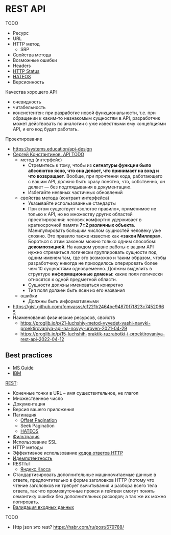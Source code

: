 # REST API

TODO
- Ресурс
- URL
- HTTP метод
  - SRP 
- Свойства метода
- Возможные ошибки
- Headers
- [HTTP Status](api-http-status.md)
- [HATEOS](https://docs.microsoft.com/ru-ru/azure/architecture/best-practices/api-design#use-hateoas-to-enable-navigation-to-related-resources)
- Версионность

Качества хорошего API
- очевидность
- читабельность 
- консистентен: при разработке новой функциональности, т.е. при обращении к каким-то незнакомым сущностям в API, разработчик может действовать по аналогии с уже известными ему концепциями API, и его код будет работать.

Проектирование
- https://systems.education/api-design
- [Сергей Константинов. API TODO](https://twirl.github.io/The-API-Book/API.ru.html)
  - метод (интерфейс)
    - Стремитесь к тому, чтобы из **сигнатуры функции было абсолютно ясно, что она делает, что принимает на вход и что возвращает**. Вообще, при прочтении кода, работающего с вашим API, должно быть сразу понятно, что, собственно, он делает — без подглядывания в документацию.
    - Избегайте неявных частичных обновлений
  - свойства  метода (контракт интерфейса)
    - Указывайте использованные стандарты
    - При этом существует «золотое правило», применимое не только к API, но ко множеству других областей проектирования: человек комфортно удерживает в краткосрочной памяти **7±2 различных объекта**. Манипулировать большим числом сущностей человеку уже сложно. Это правило также известно как **«закон Миллера»**. Бороться с этим законом можно только одним способом: **декомпозицией**. На каждом уровне работы с вашим API нужно стремиться логически группировать сущности под одним именем там, где это возможно и таким образом, чтобы разработчику никогда не приходилось оперировать более чем 10 сущностями одновременно. Должны выделить в структуре **информационные домены**: какие поля логически относятся к одной предметной области.
    - Сущности должны именоваться конкретно
    - Тип поля должен быть ясен из его названия
  - ошибки
    - Должны быть информативными
- https://gist.github.com/fomvasss/c1221b2464be94870f7f823c74520665
- Наименования физические ресурсов, свойств
  - https://proglib.io/p/21-luchshiy-metod-vyvedet-vashi-navyki-proektirovaniya-api-na-novyy-uroven-2021-04-29
  - https://proglib.io/p/15-luchshih-praktik-razrabotki-i-proektirovaniya-rest-api-2022-04-12

## Best practices

- [MS Guide](https://github.com/Microsoft/api-guidelines/blob/master/Guidelines.md)
- [IBM](https://www.ibm.com/docs/ru/zos-connect/zosconnect/3.0?topic=apis-designing-restful)

[REST](https://habr.com/ru/post/351890/):

- Конечные точки в URL – имя существительное, не глагол
- Множественное число
- Документация
- Версия вашего приложения
- [Пагинация](https://github.com/Microsoft/api-guidelines/blob/master/Guidelines.md#98-pagination)
  - [Offset Pagination](https://www.moesif.com/blog/technical/api-design/REST-API-Design-Filtering-Sorting-and-Pagination/#offset-pagination)
  - Seek Pagination
  - [HATEOS](https://developer.atlassian.com/server/confluence/pagination-in-the-rest-api/)
- [Фильтрация](https://www.moesif.com/blog/technical/api-design/REST-API-Design-Filtering-Sorting-and-Pagination/)
- Использование SSL
- HTTP методы
- Эффективное использование [кодов ответов HTTP](api-http-status.md)
- [Идемпотентность](../arch/pattern/idempotent.md)
- RESTful
  - [Яндекс.Касса](https://yookassa.ru/developers/using-api/interaction-format) 
- Стандартизировать дополнительные машиночитаемые данные в ответе, предпочтительно в форме заголовков HTTP (потому что чтение заголовков не требует вычитывания и разбора всего тела ответа, так что промежуточные прокси и гейтвеи смогут понять семантику ошибки без дополнительных расходов; а так же их можно логировать.
- [Валидация входных данных](https://github.com/Sairyss/backend-best-practices)
  
TODO
- Http json это rest? https://habr.com/ru/post/679788/


